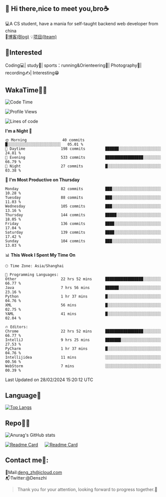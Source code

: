 👋 Hi there,nice to meet you,bro☕
---
💻A CS student, have a mania for self-taught backend web developer from china   
📌[博客(Blog)](https://github.com/HealUP/MyBlog)
💡[项目(Iteam)](https://healup.github.io/)

 <!-- waka-box start -->
 <!-- waka-box end -->
 
🧲**Interested**
--
Coding💻| study📖| sports：running&Orienteering🏃‍| Photography📸| recording✍️| Interesting😁

WakaTime👨‍💻
---
<!--START_SECTION:waka-->
![Code Time](http://img.shields.io/badge/Code%20Time-712%20hrs%2050%20mins-blue)

![Profile Views](http://img.shields.io/badge/Profile%20Views-2-blue)

![Lines of code](https://img.shields.io/badge/From%20Hello%20World%20I%27ve%20Written-205.0%20thousand%20lines%20of%20code-blue)

**I'm a Night 🦉** 

```text
🌞 Morning                40 commits          █░░░░░░░░░░░░░░░░░░░░░░░░   05.01 % 
🌆 Daytime                198 commits         ██████░░░░░░░░░░░░░░░░░░░   24.81 % 
🌃 Evening                533 commits         █████████████████░░░░░░░░   66.79 % 
🌙 Night                  27 commits          █░░░░░░░░░░░░░░░░░░░░░░░░   03.38 % 
```
📅 **I'm Most Productive on Thursday** 

```text
Monday                   82 commits          ███░░░░░░░░░░░░░░░░░░░░░░   10.28 % 
Tuesday                  88 commits          ███░░░░░░░░░░░░░░░░░░░░░░   11.03 % 
Wednesday                105 commits         ███░░░░░░░░░░░░░░░░░░░░░░   13.16 % 
Thursday                 144 commits         █████░░░░░░░░░░░░░░░░░░░░   18.05 % 
Friday                   136 commits         ████░░░░░░░░░░░░░░░░░░░░░   17.04 % 
Saturday                 139 commits         ████░░░░░░░░░░░░░░░░░░░░░   17.42 % 
Sunday                   104 commits         ███░░░░░░░░░░░░░░░░░░░░░░   13.03 % 
```


📊 **This Week I Spent My Time On** 

```text
🕑︎ Time Zone: Asia/Shanghai

💬 Programming Languages: 
Other                    22 hrs 52 mins      █████████████████░░░░░░░░   66.77 % 
Java                     7 hrs 56 mins       ██████░░░░░░░░░░░░░░░░░░░   23.16 % 
Python                   1 hr 37 mins        █░░░░░░░░░░░░░░░░░░░░░░░░   04.76 % 
XML                      56 mins             █░░░░░░░░░░░░░░░░░░░░░░░░   02.75 % 
YAML                     41 mins             █░░░░░░░░░░░░░░░░░░░░░░░░   02.04 % 

🔥 Editors: 
Chrome                   22 hrs 52 mins      █████████████████░░░░░░░░   66.77 % 
IntelliJ                 9 hrs 25 mins       ███████░░░░░░░░░░░░░░░░░░   27.53 % 
PyCharm                  1 hr 37 mins        █░░░░░░░░░░░░░░░░░░░░░░░░   04.76 % 
Intellijidea             11 mins             ░░░░░░░░░░░░░░░░░░░░░░░░░   00.56 % 
WebStorm                 7 mins              ░░░░░░░░░░░░░░░░░░░░░░░░░   00.39 % 
```


 Last Updated on 28/02/2024 15:20:12 UTC
<!--END_SECTION:waka-->

Language🚀
---
[![Top Langs](https://github-readme-stats.vercel.app/api/top-langs/?username=HealUP&layout=compact&hide_border=true)](https://github.com/HealUP)

Repo🧑‍💻
---
![Anurag's GitHub stats](https://github-readme-stats.vercel.app/api?username=HealUP&count_private=true&show_icons=true&theme=gruvbox&hide_border=true) 

[![Readme Card](https://github-readme-stats.vercel.app/api/pin/?username=HealUP&repo=InternetEy&theme=transparent)](https://github.com/HealUP/InternetEy) &emsp;
[![Readme Card](https://github-readme-stats.vercel.app/api/pin/?username=HealUP&repo=CampusExperience&theme=transparent)](https://github.com/HealUP/CampusExperience)


Contact me📱:
---
📮Mail:deng_zh@icloud.com  
📬Twitter:@Denszhi  

> Thank you for your attention, looking forward to progress together.🎉
